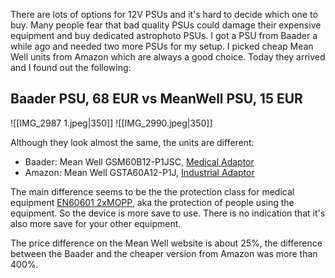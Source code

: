 
There are lots of options for 12V PSUs and it's hard to decide which one to buy. Many people fear that bad quality PSUs could damage their expensive equipment and buy dedicated astrophoto PSUs. I got a PSU from Baader a while ago and needed two more PSUs for my setup. I picked cheap Mean Well units from Amazon which are always a good choice. Today they arrived and I found out the following:

## Baader PSU, 68 EUR vs MeanWell PSU, 15 EUR
![[IMG_2987 1.jpeg|350]]
![[IMG_2990.jpeg|350]]

Although they look almost the same, the units are different:

* Baader: Mean Well GSM60B12-P1JSC, [Medical Adaptor](https://www.meanwell-web.com/en-gb/ac-dc-medical-desktop-adaptor-output-12vdc-at-5-0a-gsm60b12--p1j)
* Amazon: Mean Well GSTA60A12-P1J, [Industrial Adaptor](https://www.meanwell-web.com/en-gb/ac-dc-industrial-desktop-adaptor-output-12vdc-at-gst60a12--p1j)

The main difference seems to be the the protection class for medical equipment [EN60601 2xMOPP](https://en.wikipedia.org/wiki/IEC_60601), aka the protection of people using the equipment. So the device is more save to use. There is no indication that it's also more save for your other equipment. 

The price difference on the Mean Well website is about 25%, the difference between the Baader and the cheaper version from Amazon was more than 400%.